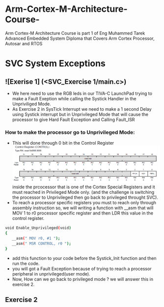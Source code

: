 # Arm-Cortex-M-Architecture-Course-
Arm Cortex-M Architecture Course is part 1 of Eng Muhammed Tarek Advanced Embedded System Diploma that Covers Arm Cortex Processor, Autosar and RTOS 



# SVC System Exceptions
## ![Exerise 1] (<SVC_Exercise 1/main.c>)
- We here need to use the RGB leds in our TIVA-C LaunchPad trying to make a Fault Exeption while calling the Systick Handler in the 
Unpriviliged Mode. 
- As Exercise 2 in SysTick Interrupt we need to make a 1 second Delay using Systick interrupt but in Unprivileged Mode that will cause the processor to give Hard Fault Exception and Calling Fault_ISR 

### How to make the processor go to Unprivileged Mode:
- This will done through 0 bit in the Control Register  ![Control Register](<Images/Control Register (Processor Specific).PNG>) inside the prcocessor that is one of the Cortex Special Registers and it must reached in Privileged Mode only. (and the challenge is switching the processor to Unprivileged then go back to privileged throught SVC).
- To reach a processor specific registers you must to reach only through assembly instruction so, we will writing a function with __asm that will MOV 1 to r0 processor specific register and then LDR this value in the control register.
```bash
void Enable_Unprivileged(void)
{
   __asm(" MOV r0, #1 ");
   __asm(" MSR CONTROL, r0 ");
}
```
- add this function to your code before the Systick_Init function and then run the code.
- you will got a Fault Exception because of trying to reach a processor peripheral in unprivileged(user mode).
- Now, How can we go back to privileged mode ? we will answer this in exercise 2.

## Exercise 2 
